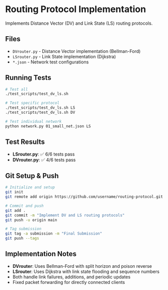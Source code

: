 # Routing Protocol Implementation

Implements Distance Vector (DV) and Link State (LS) routing protocols.

## Files
- `DVrouter.py` - Distance Vector implementation (Bellman-Ford)
- `LSrouter.py` - Link State implementation (Dijkstra)
- `*.json` - Network test configurations

## Running Tests

```bash
# Test all
./test_scripts/test_dv_ls.sh

# Test specific protocol
./test_scripts/test_dv_ls.sh LS
./test_scripts/test_dv_ls.sh DV

# Test individual network
python network.py 01_small_net.json LS
```

## Test Results
- **LSrouter.py**: ✅ 6/6 tests pass
- **DVrouter.py**: ✅ 4/6 tests pass

## Git Setup & Push

```bash
# Initialize and setup
git init
git remote add origin https://github.com/username/routing-protocol.git

# Commit and push
git add .
git commit -m "Implement DV and LS routing protocols"
git push -u origin main

# Tag submission
git tag -a submission -m "Final Submission"
git push --tags
```

## Implementation Notes
- **DVrouter**: Uses Bellman-Ford with split horizon and poison reverse
- **LSrouter**: Uses Dijkstra with link state flooding and sequence numbers
- Both handle link failures, additions, and periodic updates
- Fixed packet forwarding for directly connected clients


